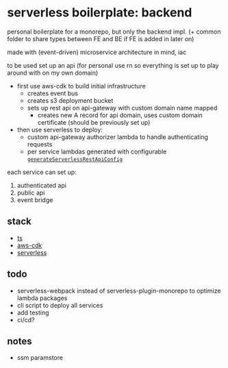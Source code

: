 # serverless boilerplate: backend

personal boilerplate for a monorepo, but only the backend impl. (+ common folder to share types between FE and BE if FE is added in later on)

made with (event-driven) microservice architecture in mind, iac

to be used set up an api (for personal use rn so everything is set up to play around with on my own domain)

- first use aws-cdk to build initial infrastructure
  + creates event bus
  + creates s3 deployment bucket
  + sets up rest api on api-gateway with custom domain name mapped
    - creates new A record for api domain, uses custom domain certificate (should be previously set up)
- then use serverless to deploy:
  + custom api-gateway authorizer lambda to handle authenticating requests
  + per service lambdas generated with configurable [`generateServerlessRestApiConfig`](https://github.com/hungrypc/serverless-boilerplate-backend/blob/master/packages/backend/lib/serverless-framework/src/generate-serverless-config.ts)

each service can set up:
1. authenticated api
2. public api
3. event bridge

## stack

- [ts](https://www.typescriptlang.org/)
- [aws-cdk](https://github.com/aws/aws-cdk)
- [serverless](https://www.serverless.com/)

## todo

- serverless-webpack instead of serverless-plugin-monorepo to optimize lambda packages
- cli script to deploy all services
- add testing
- ci/cd?

## notes

- ssm paramstore